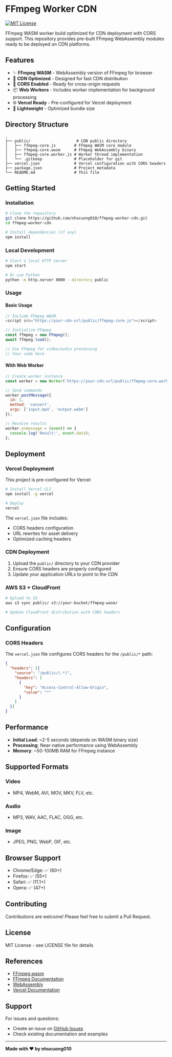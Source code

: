 # FFmpeg Worker CDN

[![MIT License](https://img.shields.io/badge/license-MIT-blue.svg)](LICENSE)

FFmpeg WASM worker build optimized for CDN deployment with CORS support. This repository provides pre-built FFmpeg WebAssembly modules ready to be deployed on CDN platforms.

## Features

- ✨ **FFmpeg WASM** - WebAssembly version of FFmpeg for browser
- 🚀 **CDN Optimized** - Designed for fast CDN distribution
- 🔐 **CORS Enabled** - Ready for cross-origin requests
- 📦 **Web Workers** - Includes worker implementation for background processing
- 🌐 **Vercel Ready** - Pre-configured for Vercel deployment
- 📝 **Lightweight** - Optimized bundle size

## Directory Structure

```
.
├── public/                    # CDN public directory
│   ├── ffmpeg-core.js        # FFmpeg WASM core module
│   ├── ffmpeg-core.wasm      # FFmpeg WebAssembly binary
│   ├── ffmpeg-core.worker.js # Worker thread implementation
│   └── .gitkeep              # Placeholder for git
├── vercel.json               # Vercel configuration with CORS headers
├── package.json              # Project metadata
└── README.md                 # This file
```

## Getting Started

### Installation

```bash
# Clone the repository
git clone https://github.com/nhucuong010/ffmpeg-worker-cdn.git
cd ffmpeg-worker-cdn

# Install dependencies (if any)
npm install
```

### Local Development

```bash
# Start a local HTTP server
npm start

# Or use Python
python -m http.server 8000 --directory public
```

### Usage

#### Basic Usage

```javascript
// Include FFmpeg WASM
<script src="https://your-cdn-url/public/ffmpeg-core.js"></script>

// Initialize FFmpeg
const ffmpeg = new FFmpeg();
await ffmpeg.load();

// Use FFmpeg for video/audio processing
// Your code here
```

#### With Web Worker

```javascript
// Create worker instance
const worker = new Worker('https://your-cdn-url/public/ffmpeg-core.worker.js');

// Send commands
worker.postMessage({
  id: 1,
  method: 'convert',
  args: ['input.mp4', 'output.webm']
});

// Receive results
worker.onmessage = (event) => {
  console.log('Result:', event.data);
};
```

## Deployment

### Vercel Deployment

This project is pre-configured for Vercel:

```bash
# Install Vercel CLI
npm install -g vercel

# Deploy
vercel
```

The `vercel.json` file includes:
- CORS headers configuration
- URL rewrites for asset delivery
- Optimized caching headers

### CDN Deployment

1. Upload the `public/` directory to your CDN provider
2. Ensure CORS headers are properly configured
3. Update your application URLs to point to the CDN

### AWS S3 + CloudFront

```bash
# Upload to S3
aws s3 sync public/ s3://your-bucket/ffmpeg-wasm/

# Update CloudFront distribution with CORS headers
```

## Configuration

### CORS Headers

The `vercel.json` file configures CORS headers for the `/public/*` path:

```json
{
  "headers": [{
    "source": "/public/(.*)",
    "headers": [
      {
        "key": "Access-Control-Allow-Origin",
        "value": "*"
      }
    ]
  }]
}
```

## Performance

- **Initial Load**: ~2-5 seconds (depends on WASM binary size)
- **Processing**: Near-native performance using WebAssembly
- **Memory**: ~50-100MB RAM for FFmpeg instance

## Supported Formats

### Video
- MP4, WebM, AVI, MOV, MKV, FLV, etc.

### Audio
- MP3, WAV, AAC, FLAC, OGG, etc.

### Image
- JPEG, PNG, WebP, GIF, etc.

## Browser Support

- Chrome/Edge: ✅ (60+)
- Firefox: ✅ (55+)
- Safari: ✅ (11.1+)
- Opera: ✅ (47+)

## Contributing

Contributions are welcome! Please feel free to submit a Pull Request.

## License

MIT License - see LICENSE file for details

## References

- [FFmpeg.wasm](https://github.com/ffmpegwasm/ffmpeg.wasm)
- [FFmpeg Documentation](https://ffmpeg.org/documentation.html)
- [WebAssembly](https://webassembly.org/)
- [Vercel Documentation](https://vercel.com/docs)

## Support

For issues and questions:
- Create an issue on [GitHub Issues](https://github.com/nhucuong010/ffmpeg-worker-cdn/issues)
- Check existing documentation and examples

---

**Made with ❤️ by nhucuong010**
